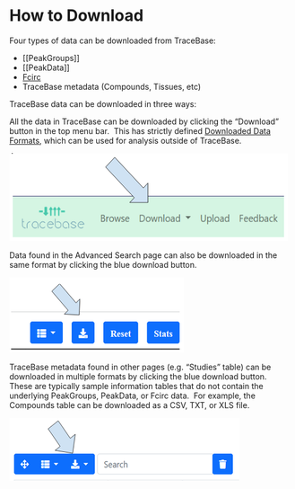 # How to Download

Four types of data can be downloaded from TraceBase:

- [[PeakGroups]]
- [[PeakData]]
- [Fcirc](Fcirc.md)
- TraceBase metadata (Compounds, Tissues, etc)

TraceBase data can be downloaded in three ways:

All the data in TraceBase can be downloaded by clicking the “Download” button
in the top menu bar.  This has strictly defined [Downloaded Data
Formats](Downloaded%20Data%20Formats.md), which can be used for analysis
outside of TraceBase.

![TraceBase menu with arrow pointing to Download item](../Attachments/How%20to%20Download%20All%20Data.png)

Data found in the Advanced Search page can also be downloaded in the same
format by clicking the blue download button.

![Buttons at the top of TraceBase search results with arrow pointing to the download button](../Attachments/How%20to%20Download%20from%20Advanced%20Search.png)

TraceBase metadata found in other pages (e.g. “Studies” table) can be
downloaded in multiple formats by clicking the blue download button.  These are
typically sample information tables that do not contain the underlying
PeakGroups, PeakData, or Fcirc data.  For example, the Compounds table can be
downloaded as a CSV, TXT, or XLS file.

![Buttons at the top of TraceBase data tables with an arrow pointing to the download button](../Attachments/Howt%20to%20Download%20Metadata.png)
